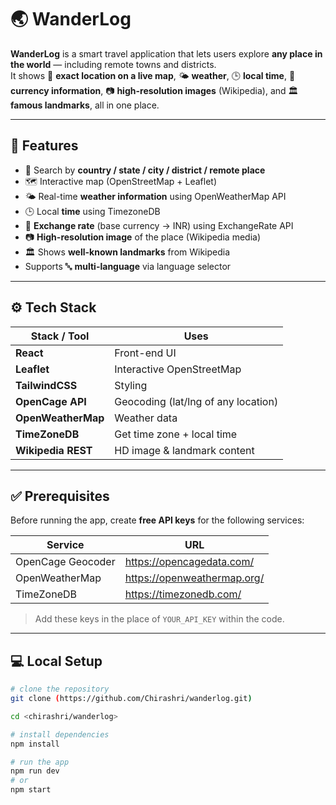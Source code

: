 # 🌏 WanderLog

**WanderLog** is a smart travel application that lets users explore **any place in the world** — including remote towns and districts.  
It shows 📍 **exact location on a live map**, 🌤 **weather**, 🕒 **local time**, 💱 **currency information**, 📷 **high-resolution images** (Wikipedia), and 🏛 **famous landmarks**, all in one place.

---

## 🚀 Features

- 🔎 Search by **country / state / city / district / remote place**
- 🗺 Interactive map (OpenStreetMap + Leaflet)
- 🌤 Real-time **weather information** using OpenWeatherMap API
- 🕒 Local **time** using TimezoneDB
- 💱 **Exchange rate** (base currency → INR) using ExchangeRate API
- 📷 **High-resolution image** of the place (Wikipedia media)
- 🏛 Shows **well-known landmarks** from Wikipedia
- Supports 🔤 **multi-language** via language selector

---

## ⚙️ Tech Stack

| Stack / Tool       | Uses                                               |
|--------------------|----------------------------------------------------|
| **React**          | Front-end UI                                       |
| **Leaflet**        | Interactive OpenStreetMap                          |
| **TailwindCSS**    | Styling                                            |
| **OpenCage API**   | Geocoding (lat/lng of any location)                |
| **OpenWeatherMap** | Weather data                                       |
| **TimeZoneDB**     | Get time zone + local time                         |
| **Wikipedia REST** | HD image & landmark content                        |

---

## ✅ Prerequisites

Before running the app, create **free API keys** for the following services:

| Service            | URL |
|--------------------|--------------------------------------------------------|
| OpenCage Geocoder  | https://opencagedata.com/                               |
| OpenWeatherMap     | https://openweathermap.org/                             |
| TimeZoneDB         | https://timezonedb.com/                                 |

> Add these keys in the place of `YOUR_API_KEY` within the code.

---

## 💻 Local Setup

```bash
# clone the repository
git clone (https://github.com/Chirashri/wanderlog.git)

cd <chirashri/wanderlog>

# install dependencies
npm install

# run the app
npm run dev
# or
npm start

